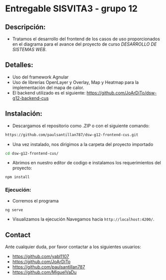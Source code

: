 # Entregable SISVITA3 - grupo 12

## Descripción:
- Tratamos el desarrollo del frontend de los casos de uso proporcionados en el diagrama para el avance del proyecto de curso *DESARROLLO DE SISTEMAS WEB*.

## Detalles:
- Uso del framework Agnular
- Uso de librerías OpenLayer y Overlay, Map y Heatmap para la implementación del mapa de calor.
- El backend utilizado es el siguiente:  https://github.com/JoArDiTo/dsw-g12-backend-cus

## Instalación:
- Descargamos el repositorio como .ZIP o con el siguiente comando:
```bash
https://github.com/paulsantillan787/dsw-g12-frontend-cus.git
```

- Una vez instalado, nos dirigimos a la carpeta del proyecto importado
```bash
cd dsw-g12-frontend-cus/
```

- Abrimos en nuestro editor de codigo e instalamos los requerimientos del proyecto:
```bash
npm install
```

### Ejecución:

- Corremos el programa
```bash
ng serve
```
- Visualizamos la ejecución
 Navegamos hacia `http://localhost:4200/`.

## Contact
Ante cualquier duda, por favor contactar a los siguientes usuarios:
- https://github.com/yabl1107
- https://github.com/JoArDiTo
- https://github.com/paulsantillan787
- https://github.com/MiguelVaDu
